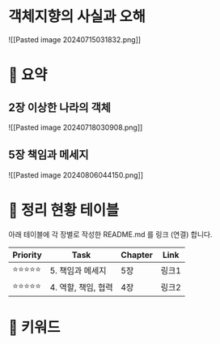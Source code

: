 
# 객체지향의 사실과 오해
![[Pasted image 20240715031832.png]]
# 🔑 요약
## 2장 이상한 나라의 객체
![[Pasted image 20240718030908.png]]
## 5장 책임과 메세지
![[Pasted image 20240806044150.png]]

# 📆 정리 현황 테이블

아래 테이블에 각 장별로 작성한 README.md 를 링크 (연결) 합니다.

| Priority | Task          | Chapter | Link |
| -------- | ------------- | ------- | ---- |
| ⭐⭐⭐⭐⭐    | 5. 책임과 메세지    | 5장      | 링크1  |
| ⭐⭐⭐⭐⭐    | 4. 역할, 책임, 협력 | 4장      | 링크2  |

# 📝 키워드
